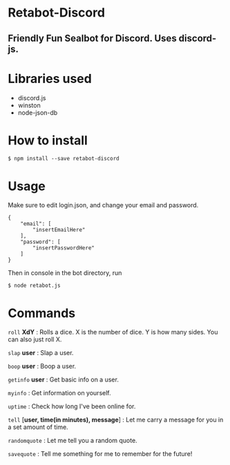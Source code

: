 # Retabot-Discord
## Friendly Fun Sealbot for Discord. Uses discord-js.



# Libraries used
- discord.js
- winston
- node-json-db


# How to install 
```
$ npm install --save retabot-discord
```

# Usage

Make sure to edit login.json, and change your email and password.

```
{
    "email": [
        "insertEmailHere"
    ],
    "password": [
        "insertPasswordHere"
    ]
}
```


Then in console in the bot directory, run
```
$ node retabot.js
```

# Commands

`roll` **XdY** : Rolls a dice. X is the number of dice. Y is how many sides. You can also just roll X.

`slap` **user** : Slap a user.

`boop` **user** : Boop a user.

`getinfo` **user** : Get basic info on a user.

`myinfo` : Get information on yourself.

`uptime` : Check how long I've been online for.

`tell` [**user, time(in minutes), message**] : Let me carry a message for you in a set amount of time.

`randomquote` : Let me tell you a random quote.

`savequote` : Tell me something for me to remember for the future!


